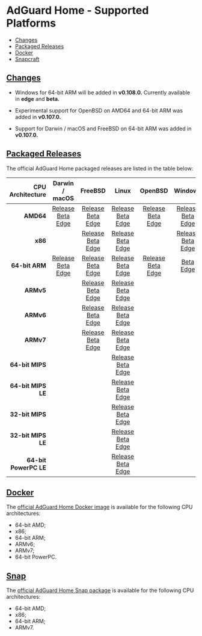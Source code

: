  #  AdGuard Home - Supported Platforms

 *  [Changes](#changes)
 *  [Packaged Releases](#releases)
 *  [Docker](#docker)
 *  [Snapcraft](#snap)



##  <a href="#changes" id="changes" name="changes">Changes</a>

 *  Windows for 64-bit ARM will be added in **v0.108.0.**  Currently available
    in **edge** and **beta.**

 *  Experimental support for OpenBSD on AMD64 and 64-bit ARM was added in
    **v0.107.0.**

 *  Support for Darwin / macOS and FreeBSD on 64-bit ARM was added in
    **v0.107.0.**



##  <a href="#releases" id="releases" name="releases">Packaged Releases</a>

The official AdGuard Home packaged releases are listed in the table below:

<!--
For the link IDs in the table below, use the following abbreviations:

1.  The first letter stands for the release channel:

    *  `r` for release;
    *  `b` for beta;
    *  `e` for edge.

2.  The second letter stands for the CPU architecture:

    *  `a` for 64-bit AMD;
    *  `x` for x86;
    *  `r` for 64-bit ARM;
    *  `5` for ARMv5;
    *  `6` for ARMv6;
    *  `7` for ARMv7;
    *  `m` for 64-bit MIPS;
    *  `l` for 64-bit MIPS LE;
    *  `i` for 32-bit MIPS;
    *  `e` for 32-bit MIPS LE;
    *  `p` for 64-bit PowerPC.

3.  The third letter stands for the OS:

    *  `d` for Darwin / macOS;
    *  `f` for FreeBSD;
    *  `l` for Linux;
    *  `o` for OpenBSD;
    *  `w` for Windows.

TODO(a.garipov): Consider generating the table automatically.
-->

| CPU Architecture      | Darwin / macOS                                 | FreeBSD                                        | Linux                                          | OpenBSD                                        | Windows                                        |
| --------------------: | :--------------------------------------------: | :--------------------------------------------: | :--------------------------------------------: | :--------------------------------------------: | :--------------------------------------------: |
|             **AMD64** | [Release][rad]<br/>[Beta][bad]<br/>[Edge][ead] | [Release][raf]<br/>[Beta][baf]<br/>[Edge][eaf] | [Release][ral]<br/>[Beta][bal]<br/>[Edge][eal] | [Release][rao]<br/>[Beta][bao]<br/>[Edge][eao] | [Release][raw]<br/>[Beta][baw]<br/>[Edge][eaw] |
|               **x86** |                                                | [Release][rxf]<br/>[Beta][bxf]<br/>[Edge][exf] | [Release][rxl]<br/>[Beta][bxl]<br/>[Edge][exl] |                                                | [Release][rxw]<br/>[Beta][bxw]<br/>[Edge][exw] |
|        **64-bit ARM** | [Release][rrd]<br/>[Beta][brd]<br/>[Edge][erd] | [Release][rrf]<br/>[Beta][brf]<br/>[Edge][erf] | [Release][rrl]<br/>[Beta][brl]<br/>[Edge][erl] | [Release][rro]<br/>[Beta][bro]<br/>[Edge][ero] |                    [Beta][brw]<br/>[Edge][erw] |
|             **ARMv5** |                                                | [Release][r5f]<br/>[Beta][b5f]<br/>[Edge][e5f] | [Release][r5l]<br/>[Beta][b5l]<br/>[Edge][e5l] |                                                |                                                |
|             **ARMv6** |                                                | [Release][r6f]<br/>[Beta][b6f]<br/>[Edge][e6f] | [Release][r6l]<br/>[Beta][b6l]<br/>[Edge][e6l] |                                                |                                                |
|             **ARMv7** |                                                | [Release][r7f]<br/>[Beta][b7f]<br/>[Edge][e7f] | [Release][r7l]<br/>[Beta][b7l]<br/>[Edge][e7l] |                                                |                                                |
|       **64-bit MIPS** |                                                |                                                | [Release][rml]<br/>[Beta][bml]<br/>[Edge][eml] |                                                |                                                |
|    **64-bit MIPS LE** |                                                |                                                | [Release][rll]<br/>[Beta][bll]<br/>[Edge][ell] |                                                |                                                |
|       **32-bit MIPS** |                                                |                                                | [Release][ril]<br/>[Beta][bil]<br/>[Edge][eil] |                                                |                                                |
|    **32-bit MIPS LE** |                                                |                                                | [Release][rel]<br/>[Beta][bel]<br/>[Edge][eel] |                                                |                                                |
| **64-bit PowerPC LE** |                                                |                                                | [Release][rpl]<br/>[Beta][bpl]<br/>[Edge][epl] |                                                |                                                |

[r5f]: https://static.adguard.com/adguardhome/release/AdGuardHome_freebsd_armv5.tar.gz
[r5l]: https://static.adguard.com/adguardhome/release/AdGuardHome_linux_armv5.tar.gz
[r6f]: https://static.adguard.com/adguardhome/release/AdGuardHome_freebsd_armv6.tar.gz
[r6l]: https://static.adguard.com/adguardhome/release/AdGuardHome_linux_armv6.tar.gz
[r7f]: https://static.adguard.com/adguardhome/release/AdGuardHome_freebsd_armv7.tar.gz
[r7l]: https://static.adguard.com/adguardhome/release/AdGuardHome_linux_armv7.tar.gz
[rad]: https://static.adguard.com/adguardhome/release/AdGuardHome_darwin_amd64.zip
[raf]: https://static.adguard.com/adguardhome/release/AdGuardHome_freebsd_amd64.tar.gz
[ral]: https://static.adguard.com/adguardhome/release/AdGuardHome_linux_amd64.tar.gz
[rao]: https://static.adguard.com/adguardhome/release/AdGuardHome_openbsd_amd64.tar.gz
[raw]: https://static.adguard.com/adguardhome/release/AdGuardHome_windows_amd64.zip
[rel]: https://static.adguard.com/adguardhome/release/AdGuardHome_linux_mipsle_softfloat.tar.gz
[ril]: https://static.adguard.com/adguardhome/release/AdGuardHome_linux_mips_softfloat.tar.gz
[rll]: https://static.adguard.com/adguardhome/release/AdGuardHome_linux_mips64le_softfloat.tar.gz
[rml]: https://static.adguard.com/adguardhome/release/AdGuardHome_linux_mips64_softfloat.tar.gz
[rpl]: https://static.adguard.com/adguardhome/release/AdGuardHome_linux_ppc64le.tar.gz
[rrd]: https://static.adguard.com/adguardhome/release/AdGuardHome_darwin_arm64.zip
[rrf]: https://static.adguard.com/adguardhome/release/AdGuardHome_freebsd_arm64.tar.gz
[rrl]: https://static.adguard.com/adguardhome/release/AdGuardHome_linux_arm64.tar.gz
[rro]: https://static.adguard.com/adguardhome/release/AdGuardHome_openbsd_arm64.tar.gz
[rxf]: https://static.adguard.com/adguardhome/release/AdGuardHome_freebsd_386.tar.gz
[rxl]: https://static.adguard.com/adguardhome/release/AdGuardHome_linux_386.tar.gz
[rxw]: https://static.adguard.com/adguardhome/release/AdGuardHome_windows_386.zip

[b5f]: https://static.adguard.com/adguardhome/beta/AdGuardHome_freebsd_armv5.tar.gz
[b5l]: https://static.adguard.com/adguardhome/beta/AdGuardHome_linux_armv5.tar.gz
[b6f]: https://static.adguard.com/adguardhome/beta/AdGuardHome_freebsd_armv6.tar.gz
[b6l]: https://static.adguard.com/adguardhome/beta/AdGuardHome_linux_armv6.tar.gz
[b7f]: https://static.adguard.com/adguardhome/beta/AdGuardHome_freebsd_armv7.tar.gz
[b7l]: https://static.adguard.com/adguardhome/beta/AdGuardHome_linux_armv7.tar.gz
[bad]: https://static.adguard.com/adguardhome/beta/AdGuardHome_darwin_amd64.zip
[baf]: https://static.adguard.com/adguardhome/beta/AdGuardHome_freebsd_amd64.tar.gz
[bal]: https://static.adguard.com/adguardhome/beta/AdGuardHome_linux_amd64.tar.gz
[bao]: https://static.adguard.com/adguardhome/beta/AdGuardHome_openbsd_amd64.tar.gz
[baw]: https://static.adguard.com/adguardhome/beta/AdGuardHome_windows_amd64.zip
[bel]: https://static.adguard.com/adguardhome/beta/AdGuardHome_linux_mipsle_softfloat.tar.gz
[bil]: https://static.adguard.com/adguardhome/beta/AdGuardHome_linux_mips_softfloat.tar.gz
[bll]: https://static.adguard.com/adguardhome/beta/AdGuardHome_linux_mips64le_softfloat.tar.gz
[bml]: https://static.adguard.com/adguardhome/beta/AdGuardHome_linux_mips64_softfloat.tar.gz
[bpl]: https://static.adguard.com/adguardhome/beta/AdGuardHome_linux_ppc64le.tar.gz
[brd]: https://static.adguard.com/adguardhome/beta/AdGuardHome_darwin_arm64.zip
[brf]: https://static.adguard.com/adguardhome/beta/AdGuardHome_freebsd_arm64.tar.gz
[brl]: https://static.adguard.com/adguardhome/beta/AdGuardHome_linux_arm64.tar.gz
[bro]: https://static.adguard.com/adguardhome/beta/AdGuardHome_openbsd_arm64.tar.gz
[brw]: https://static.adguard.com/adguardhome/beta/AdGuardHome_windows_arm64.zip
[bxf]: https://static.adguard.com/adguardhome/beta/AdGuardHome_freebsd_386.tar.gz
[bxl]: https://static.adguard.com/adguardhome/beta/AdGuardHome_linux_386.tar.gz
[bxw]: https://static.adguard.com/adguardhome/beta/AdGuardHome_windows_386.zip

[e5f]: https://static.adguard.com/adguardhome/edge/AdGuardHome_freebsd_armv5.tar.gz
[e5l]: https://static.adguard.com/adguardhome/edge/AdGuardHome_linux_armv5.tar.gz
[e6f]: https://static.adguard.com/adguardhome/edge/AdGuardHome_freebsd_armv6.tar.gz
[e6l]: https://static.adguard.com/adguardhome/edge/AdGuardHome_linux_armv6.tar.gz
[e7f]: https://static.adguard.com/adguardhome/edge/AdGuardHome_freebsd_armv7.tar.gz
[e7l]: https://static.adguard.com/adguardhome/edge/AdGuardHome_linux_armv7.tar.gz
[ead]: https://static.adguard.com/adguardhome/edge/AdGuardHome_darwin_amd64.zip
[eaf]: https://static.adguard.com/adguardhome/edge/AdGuardHome_freebsd_amd64.tar.gz
[eal]: https://static.adguard.com/adguardhome/edge/AdGuardHome_linux_amd64.tar.gz
[eao]: https://static.adguard.com/adguardhome/edge/AdGuardHome_openbsd_amd64.tar.gz
[eaw]: https://static.adguard.com/adguardhome/edge/AdGuardHome_windows_amd64.zip
[eel]: https://static.adguard.com/adguardhome/edge/AdGuardHome_linux_mipsle_softfloat.tar.gz
[eil]: https://static.adguard.com/adguardhome/edge/AdGuardHome_linux_mips_softfloat.tar.gz
[ell]: https://static.adguard.com/adguardhome/edge/AdGuardHome_linux_mips64le_softfloat.tar.gz
[eml]: https://static.adguard.com/adguardhome/edge/AdGuardHome_linux_mips64_softfloat.tar.gz
[epl]: https://static.adguard.com/adguardhome/edge/AdGuardHome_linux_ppc64le.tar.gz
[erd]: https://static.adguard.com/adguardhome/edge/AdGuardHome_darwin_arm64.zip
[erf]: https://static.adguard.com/adguardhome/edge/AdGuardHome_freebsd_arm64.tar.gz
[erl]: https://static.adguard.com/adguardhome/edge/AdGuardHome_linux_arm64.tar.gz
[ero]: https://static.adguard.com/adguardhome/edge/AdGuardHome_openbsd_arm64.tar.gz
[erw]: https://static.adguard.com/adguardhome/edge/AdGuardHome_windows_arm64.zip
[exf]: https://static.adguard.com/adguardhome/edge/AdGuardHome_freebsd_386.tar.gz
[exl]: https://static.adguard.com/adguardhome/edge/AdGuardHome_linux_386.tar.gz
[exw]: https://static.adguard.com/adguardhome/edge/AdGuardHome_windows_386.zip



##  <a href="#docker" id="docker" name="docker">Docker</a>

The [official AdGuard Home Docker image][docker] is available for the following
CPU architectures:

 *  64-bit AMD;
 *  x86;
 *  64-bit ARM;
 *  ARMv6;
 *  ARMv7;
 *  64-bit PowerPC.

[docker]:  https://hub.docker.com/r/adguard/adguardhome



##  <a href="#snap" id="snap" name="snap">Snap</a>

The [official AdGuard Home Snap package][snap] is available for the following
CPU architectures:

 *  64-bit AMD;
 *  x86;
 *  64-bit ARM;
 *  ARMv7.

[snap]:       https://snapcraft.io/adguard-home
